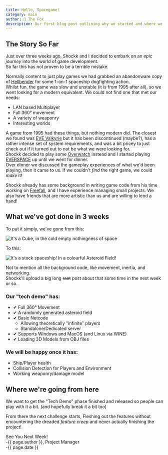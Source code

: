 ```yaml
---
title: Hello, Spacegame!
category: main
author: 🦊 The Fox
description: Our first blog post outlining why we started and where we're headed!
---
```

## The Story So Far

Just over three weeks ago, Shockk and I decided to embark on an *epic journey* into the world of game development.  
So far this has not proven to be a terrible mistake.

Normally content to just play games we had grabbed an abandonware copy of [Hellbender](https://en.wikipedia.org/wiki/Hellbender_(video_game)) for some 1-on-1 spaceship dogfighting action.  
Whilst fun, the game was slow and unstable (it is from 1995 after all), so we went looking for a modern equivalent. We could not find one that met our needs:

 - LAN based Multiplayer
 - Full 360° movement
 - A variety of weaponry
 - Interesting worlds

A game from 1995 had these things, but nothing modern did. The closest we found was [EVE Valkyrie](https://www.evevalkyrie.com/) but it has been discontinued (maybe?), has a rather intense set of system requirements, and was a bit pricey to just check out if it turned out to not be what we were looking for.  
Shockk decided to play some [Overwatch](https://en.wikipedia.org/wiki/Overwatch_(video_game)) instead and I started playing [EVERSPACE](https://everspace-game.com/) up until we went for dinner.  
Over dinner we discussed the gameplay experiences of what we'd been playing, then it came to us. If we couldn't *find* the right game, we could *make* it!

Shockk already has some background in writing game code from his time working on [Freefall](https://freefall.space), and I have experience managing small projects. We also have friends that are more artistic than us and are willing to lend a hand!

## What we've got done in 3 weeks
To put it simply, we've gone from this:

![It's a Cube, in the cold empty nothingness of space](/polar-space/assets/img/Spacegame_Cube.png)

To this:

![It's a stock spaceship! In a colourful Asteroid Field!](/polar-space/assets/img/Spacegame_2019-08-03.png)

Not to mention all the background code, like movement, inertia, and networking.  
Shockk'll upload a big long ~~rant~~ post about that some time in the next week or so.

### Our "tech demo" has:
 - ✔ Full 360° Movement
 - ✔ A randomly generated asteroid field
 - ✔ Basic Netcode
	 - Allowing theoretically "infinite" players
	 - Standalone/Dedicated server
 - ✔ Supports Windows and MacOS (and Linux via WINE)
 - ✔ Loading 3D Models from OBJ files
 
### We will be happy once it has:
- Ship/Player health
- Collision Detection for Players and Environment
- Working weaponry/damage model

## Where we're going from here
We want to get the "Tech Demo" phase finished and released so people can play with it a bit. (and hopefully break it a bit too)

From there the next challenge starts, 
Fleshing out the features without encountering the dreaded *feature creep* and never actually finishing the project!

See You Next Week!  
-{{ page.author }}, Project Manager  
-{{ page.date }}
<!--stackedit_data:
eyJoaXN0b3J5IjpbLTg1Nzc5NTA3MCwtMTM2MTIxMDQ4OSw4OT
IyMTU3MDksMjA0MDU2Nzk3MSwtNzYyNTg5MTkzLDExNjI4MjM3
MDMsLTEyMjEyMjAwMCw2OTkwMzUzMDQsNzkxNTEyMDM4LDgzND
c5NTI3MywtMTYwNzI2MDEyOSwtMTE1MjE2NDEzMiwtMTMzNzQ3
NTgxMiwtMTEyODAzMTc1MCwtMTA3Mjg0MjQ0MCwtMjAzMzczMj
E3OCwyMTI5MDE0NDE0LDMxODY4NTI5OF19
-->